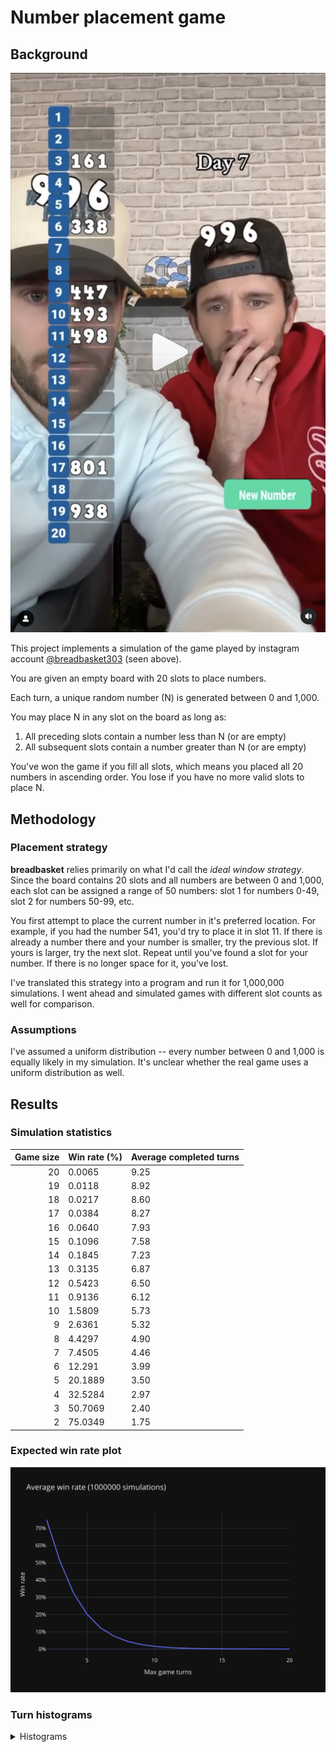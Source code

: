 # Number placement game

## Background

![Game screenshot](assets/number-placement-screenshot.png)

This project implements a simulation of the game played by instagram account [@breadbasket303](https://www.instagram.com/breadbasket303) (seen above).

You are given an empty board with 20 slots to place numbers.

Each turn, a unique random number (N) is generated between 0 and 1,000.

You may place N in any slot on the board as long as:

1. All preceding slots contain a number less than N (or are empty)
2. All subsequent slots contain a number greater than N (or are empty)

You've won the game if you fill all slots, which means you placed all 20 numbers in ascending order.
You lose if you have no more valid slots to place N.

## Methodology

### Placement strategy

**breadbasket** relies primarily on what I'd call the _ideal window strategy_. Since the board contains 20 slots and all numbers are between 0 and 1,000, each slot can be assigned a range of 50 numbers: slot 1 for numbers 0-49, slot 2 for numbers 50-99, etc.

You first attempt to place the current number in it's preferred location. For example, if you had the number 541, you'd try to place it in slot 11. If there is already a number there and your number is smaller, try the previous slot. If yours is larger, try the next slot. Repeat until you've found a slot for your number. If there is no longer space for it, you've lost.

I've translated this strategy into a program and run it for 1,000,000 simulations. I went ahead and simulated games with different slot counts as well for comparison.

### Assumptions

I've assumed a uniform distribution -- every number between 0 and 1,000 is equally likely in my simulation. It's unclear whether the real game uses a uniform distribution as well.

## Results

### Simulation statistics

| Game size | Win rate (%) | Average completed turns |
| --------: | ------------ | ----------------------- |
|        20 | 0.0065       | 9.25                    |
|        19 | 0.0118       | 8.92                    |
|        18 | 0.0217       | 8.60                    |
|        17 | 0.0384       | 8.27                    |
|        16 | 0.0640       | 7.93                    |
|        15 | 0.1096       | 7.58                    |
|        14 | 0.1845       | 7.23                    |
|        13 | 0.3135       | 6.87                    |
|        12 | 0.5423       | 6.50                    |
|        11 | 0.9136       | 6.12                    |
|        10 | 1.5809       | 5.73                    |
|         9 | 2.6361       | 5.32                    |
|         8 | 4.4297       | 4.90                    |
|         7 | 7.4505       | 4.46                    |
|         6 | 12.291       | 3.99                    |
|         5 | 20.1889      | 3.50                    |
|         4 | 32.5284      | 2.97                    |
|         3 | 50.7069      | 2.40                    |
|         2 | 75.0349      | 1.75                    |

### Expected win rate plot

![Expected win rate](assets/expected_win_rate-1000000.svg)

### Turn histograms

<details>
<summary>Histograms</summary>

![20 turn game](assets/histograms/histogram-20.svg)
![19 turn game](assets/histograms/histogram-19.svg)
![18 turn game](assets/histograms/histogram-18.svg)
![17 turn game](assets/histograms/histogram-17.svg)
![16 turn game](assets/histograms/histogram-16.svg)
![15 turn game](assets/histograms/histogram-15.svg)
![14 turn game](assets/histograms/histogram-14.svg)
![13 turn game](assets/histograms/histogram-13.svg)
![12 turn game](assets/histograms/histogram-12.svg)
![11 turn game](assets/histograms/histogram-11.svg)
![10 turn game](assets/histograms/histogram-10.svg)
![9 turn game](assets/histograms/histogram-9.svg)
![8 turn game](assets/histograms/histogram-8.svg)
![7 turn game](assets/histograms/histogram-7.svg)
![6 turn game](assets/histograms/histogram-6.svg)
![5 turn game](assets/histograms/histogram-5.svg)
![4 turn game](assets/histograms/histogram-4.svg)
![3 turn game](assets/histograms/histogram-3.svg)
![2 turn game](assets/histograms/histogram-2.svg)

</details>
